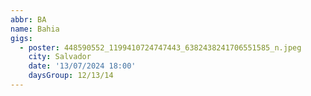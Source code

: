```yaml
---
abbr: BA
name: Bahia
gigs:
  - poster: 448590552_1199410724747443_6382438241706551585_n.jpeg
    city: Salvador
    date: '13/07/2024 18:00'
    daysGroup: 12/13/14
---
```


